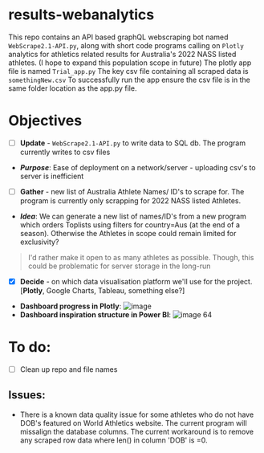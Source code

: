 # results-webanalytics
This repo contains an API based graphQL webscraping bot named `WebScrape2.1-API.py`, along with short code programs calling on `Plotly` analytics for athletics related results for Australia's 2022 NASS listed athletes. (I hope to expand this population scope in future)
The plotly app file is named `Trial_app.py`
The key csv file containing all scraped data is `somethingNew.csv`
To successfully run the app ensure the csv file is in the same folder location as the app.py file. 

# Objectives
  - [ ] **Update** - `WebScrape2.1-API.py` to write data to SQL db. The program currently writes to csv files
  - **_Purpose_**: Ease of deployment on a network/server - uploading csv's to server is inefficient
  - [ ] **Gather** - new list of Australia Athlete Names/ ID's to scrape for. The program is currently only scrapping for 2022 NASS listed Athletes. 
  - **_Idea_**: We can generate a new list of names/ID's from a new program which orders Toplists using filters for country=Aus (at the end of a season). Otherwise the Athletes in scope could remain limited for exclusivity?
  >I'd rather make it open to as many athletes as possible. Though, this could be problematic for server storage in the long-run
  - [X] **Decide** - on which data visualisation platform we'll use for the project. [**Plotly**, Google Charts, Tableau, something else?]
  - **Dashboard progress in Plotly**: ![image](https://user-images.githubusercontent.com/85177676/227387035-87f345c3-e353-41f6-868f-6596ba47b632.png)
  - **Dashboard inspiration structure in Power BI**: ![image 64](https://user-images.githubusercontent.com/85177676/226784786-db221e25-9018-4bea-af66-ecd7560909d8.png)
  


# To do:
- [ ] Clean up repo and file names

## Issues:
- There is a known data quality issue for some athletes who do not have DOB's featured on World Athletics website. The current program will missalign the database columns. The current workaround is to remove any scraped row data where len() in column 'DOB' is =0.  
